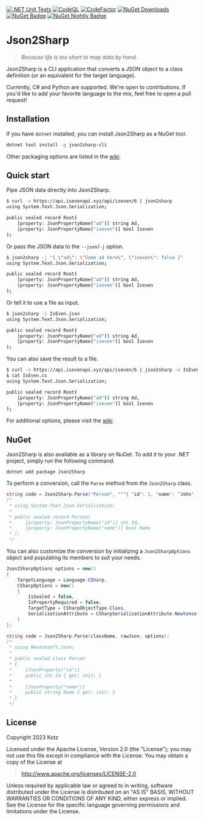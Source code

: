 [![.NET Unit Tests][.NET-Badge]][.NET-Url]
[![CodeQL][CodeQL-Badge]][CodeQL-Url]
[![CodeFactor][CodeFactor-Badge]][CodeFactor-Url]
[![NuGet Downloads][Nuget-Downloads]][Nuget-Url]
[![NuGet Badge][Nuget-Badge]][Nuget-Url]
[![NuGet Nightly Badge][Nuget-Nightly-Badge]][Nuget-Url]

# Json2Sharp

> *Because life is too short to map data by hand.*

Json2Sharp is a CLI application that converts a JSON object to a class definition (or an equivalent for the target language).

Currently, C# and Python are supported. We're open to contributions. If you'd like to add your favorite language to the mix, feel free to open a pull request!

## Installation

If you have `dotnet` installed, you can install Json2Sharp as a NuGet tool.

```bash
dotnet tool install -g json2sharp-cli
```

Other packaging options are listed in the [wiki][GithubWiki].

## Quick start

Pipe JSON data directly into Json2Sharp.

```bash
$ curl -s https://api.isevenapi.xyz/api/iseven/6 | json2sharp
using System.Text.Json.Serialization;

public sealed record Root(
    [property: JsonPropertyName("ad")] string Ad,
    [property: JsonPropertyName("iseven")] bool Iseven
);
```

Or pass the JSON data to the `--json`/`-j` option.

```bash
$ json2sharp -j "{ \"ad\": \"Some ad here\", \"iseven\": false }"
using System.Text.Json.Serialization;

public sealed record Root(
    [property: JsonPropertyName("ad")] string Ad,
    [property: JsonPropertyName("iseven")] bool Iseven
);
```

Or tell it to use a file as input.

```bash
$ json2sharp -i IsEven.json
using System.Text.Json.Serialization;

public sealed record Root(
    [property: JsonPropertyName("ad")] string Ad,
    [property: JsonPropertyName("iseven")] bool Iseven
);
```

You can also save the result to a file.

```bash
$ curl -s https://api.isevenapi.xyz/api/iseven/6 | json2sharp -o IsEven.cs
$ cat IsEven.cs
using System.Text.Json.Serialization;

public sealed record Root(
    [property: JsonPropertyName("ad")] string Ad,
    [property: JsonPropertyName("iseven")] bool Iseven
);
```

For additional options, please visit the [wiki][GithubWiki].

## NuGet

Json2Sharp is also available as a library on NuGet. To add it to your .NET project, simply run the following command.

```
dotnet add package Json2Sharp
```

To perform a conversion, call the `Parse` method from the `Json2Sharp` class.

```cs
string code = Json2Sharp.Parse("Person", """{ "id": 1, "name": "John" }""");
/*
 * using System.Text.Json.Serialization;
 *
 * public sealed record Person(
 *     [property: JsonPropertyName("id")] int Id,
 *     [property: JsonPropertyName("name")] bool Name
 * );
 */
```

You can also customize the conversion by initializing a `Json2SharpOptions` object and populating its members to suit your needs.

```cs
Json2SharpOptions options = new()
{
    TargetLanguage = Language.CSharp,
    CSharpOptions = new()
    {
        IsSealed = false,
        IsPropertyRequired = false,
        TargetType = CSharpObjectType.Class,
        SerializationAttribute = CSharpSerializationAttribute.NewtonsoftJson
    }
};

string code = Json2Sharp.Parse(className, rawJson, options);
/*
 * using Newtonsoft.Json;
 *
 * public sealed class Person
 * {
 *     [JsonProperty("id")]
 *     public int Id { get; init; }
 *
 *     [JsonProperty("name")]
 *     public string Name { get; init; }
 * }
 */
```

## License

Copyright 2023 Kotz

Licensed under the Apache License, Version 2.0 (the "License");
you may not use this file except in compliance with the License.
You may obtain a copy of the License at

> http://www.apache.org/licenses/LICENSE-2.0

Unless required by applicable law or agreed to in writing, software
distributed under the License is distributed on an "AS IS" BASIS,
WITHOUT WARRANTIES OR CONDITIONS OF ANY KIND, either express or implied.
See the License for the specific language governing permissions and
limitations under the License.

[GithubWiki]: ../../wiki
[CodeFactor-Url]: https://www.codefactor.io/repository/github/kaoticz/json2sharp/overview/main
[CodeFactor-Badge]: https://www.codefactor.io/repository/github/kaoticz/json2sharp/badge/main
[.NET-Url]: ../../actions/workflows/dotnet.yml
[.NET-Badge]: ../../actions/workflows/dotnet.yml/badge.svg
[CodeQL-Url]: ../../actions/workflows/codeql.yml
[CodeQL-Badge]: ../../actions/workflows/codeql.yml/badge.svg
[Nuget-Badge]: https://img.shields.io/nuget/v/Json2Sharp.svg?label=NuGet
[Nuget-Downloads]: https://img.shields.io/nuget/dt/Json2Sharp
[Nuget-Nightly-Badge]: https://img.shields.io/nuget/vpre/Json2Sharp?color=00007f&label=NuGet%20Nightly
[Nuget-Url]: https://www.nuget.org/packages/Json2Sharp